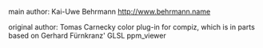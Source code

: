main author:      Kai-Uwe Behrmann http://www.behrmann.name

original author:  Tomas Carnecky color plug-in for compiz, which is in
                  parts based on Gerhard Fürnkranz' GLSL ppm_viewer

